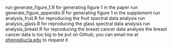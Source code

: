 run generate_figure_1.R for generating figure 1 in the paper
run generate_figure_appendix.R for generating figure 1 in the supplement
run analysis_fruit.R for reproducing the fruit spectral data analysis
run analysis_glass.R for reproducing the glass spectral data analysis
run analysis_breast.R for reproducing the breast cancer data analysis
the breast cancer data is too big to be put on Github, you can email me at qheng@ucla.edu to request it
